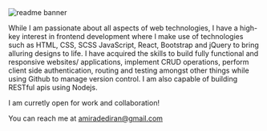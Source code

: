 <img src ="https://user-images.githubusercontent.com/44746253/88865900-093cc800-d201-11ea-9e56-97f76ab1e9bb.png" alt = "readme banner">


While I am passionate about all aspects of web technologies, I have a high-key interest in frontend development where I make use of technologies such as HTML, CSS, SCSS JavaScript, React, Bootstrap and jQuery to bring alluring designs to life. I have acquired the skills to build fully functional and responsive websites/ applications, implement CRUD operations, perform client side authentication, routing and testing amongst other things while using Github to manage version control. I am also capable of building RESTful apis using Nodejs.

I am curretly open for work and collaboration!

You can reach me at <a href ="mailto:amiradediran@gmail.com">amiradediran@gmail.com</a>









<!--
**amxra/amxra** is a ✨ _special_ ✨ repository because its `README.md` (this file) appears on your GitHub profile.
### Hi there 👋
Here are some ideas to get you started:

- 🔭 I’m currently working on ...
- 🌱 I’m currently learning ...
- 👯 I’m looking to collaborate on ...
- 🤔 I’m looking for help with ...
- 💬 Ask me about ...
- 📫 How to reach me: ...
- 😄 Pronouns: ...
- ⚡ Fun fact: ...
-->
